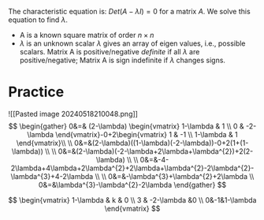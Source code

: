 The characteristic equation is: $Det(A-\lambda I)=0$ for a matrix $A$.
We solve this equation to find $\lambda$.
- A is a known square matrix of order $n\times n$
- $\lambda$ is an unknown scalar
$\lambda$ gives an array of eigen values, i.e., possible scalars.
Matrix A is positive/negative *definite* if all $\lambda$ are positive/negative;
Matrix A is sign indefinite if $\lambda$ changes signs.

# Practice
![[Pasted image 20240518210048.png]]
$$
\begin{gather}
0&=& (2-\lambda) \begin{vmatrix}
1-\lambda & 1 \\
0 & -2-\lambda
\end{vmatrix}-0+2\begin{vmatrix}
1 & -1 \\ 1-\lambda & 1
\end{vmatrix}\\ \\
0&=&(2-\lambda)((1-\lambda)(-2-\lambda))-0+2(1+(1-\lambda)) \\ \\
0&=&(2-\lambda)(-2-\lambda+2\lambda+\lambda^{2})+2(2-\lambda) \\ \\
0&=&-4-2\lambda+4\lambda+2\lambda^{2}+2\lambda+\lambda^{2}-2\lambda^{2}-\lambda^{3}+4-2\lambda \\ \\
0&=&-\lambda^{3}+\lambda^{2}+2\lambda \\
0&=&\lambda^{3}-\lambda^{2}-2\lambda
\end{gather}
$$

$$
\begin{vmatrix}
1-\lambda & k & 0 \\
3 & -2-\lambda &0 \\
0&-1&1-\lambda
\end{vmatrix}
$$